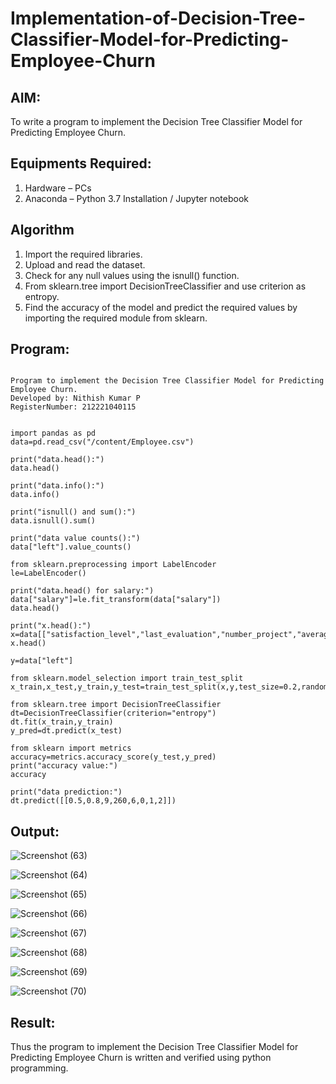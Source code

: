 # Implementation-of-Decision-Tree-Classifier-Model-for-Predicting-Employee-Churn

## AIM:
To write a program to implement the Decision Tree Classifier Model for Predicting Employee Churn.

## Equipments Required:
1. Hardware – PCs
2. Anaconda – Python 3.7 Installation / Jupyter notebook

## Algorithm
1. Import the required libraries.
2. Upload and read the dataset.
3. Check for any null values using the isnull() function.
4. From sklearn.tree import DecisionTreeClassifier and use criterion as entropy.
5. Find the accuracy of the model and predict the required values by importing the required module from sklearn.

## Program:
```

Program to implement the Decision Tree Classifier Model for Predicting Employee Churn.
Developed by: Nithish Kumar P
RegisterNumber: 212221040115


import pandas as pd
data=pd.read_csv("/content/Employee.csv")

print("data.head():")
data.head()

print("data.info():")
data.info()

print("isnull() and sum():")
data.isnull().sum()

print("data value counts():")
data["left"].value_counts()

from sklearn.preprocessing import LabelEncoder
le=LabelEncoder()

print("data.head() for salary:")
data["salary"]=le.fit_transform(data["salary"])
data.head()

print("x.head():")
x=data[["satisfaction_level","last_evaluation","number_project","average_montly_hours","time_spend_company","Work_accident","promotion_last_5years","salary"]]
x.head()

y=data["left"]

from sklearn.model_selection import train_test_split
x_train,x_test,y_train,y_test=train_test_split(x,y,test_size=0.2,random_state=100)

from sklearn.tree import DecisionTreeClassifier
dt=DecisionTreeClassifier(criterion="entropy")
dt.fit(x_train,y_train)
y_pred=dt.predict(x_test)

from sklearn import metrics
accuracy=metrics.accuracy_score(y_test,y_pred)
print("accuracy value:")
accuracy

print("data prediction:")
dt.predict([[0.5,0.8,9,260,6,0,1,2]])
```

## Output:
![Screenshot (63)](https://github.com/Naadira/Implementation-of-Decision-Tree-Classifier-Model-for-Predicting-Employee-Churn/assets/128135126/01bfa1f4-37c8-4535-9051-44a682da33a8)

![Screenshot (64)](https://github.com/Naadira/Implementation-of-Decision-Tree-Classifier-Model-for-Predicting-Employee-Churn/assets/128135126/876384bc-f6f9-4f4f-bd3c-f4d9afbb2d8b)

![Screenshot (65)](https://github.com/Naadira/Implementation-of-Decision-Tree-Classifier-Model-for-Predicting-Employee-Churn/assets/128135126/3f9b9eb7-9cf2-4d50-a8c8-8d1b27a51ac2)

![Screenshot (66)](https://github.com/Naadira/Implementation-of-Decision-Tree-Classifier-Model-for-Predicting-Employee-Churn/assets/128135126/c60e5937-5798-4bdd-b8df-23811ed571b9)

![Screenshot (67)](https://github.com/Naadira/Implementation-of-Decision-Tree-Classifier-Model-for-Predicting-Employee-Churn/assets/128135126/723ca951-984c-4f9e-96fe-eb129583ed4c)

![Screenshot (68)](https://github.com/Naadira/Implementation-of-Decision-Tree-Classifier-Model-for-Predicting-Employee-Churn/assets/128135126/6cd84e93-41cb-4b07-a490-916ca14ef8ec)

![Screenshot (69)](https://github.com/Naadira/Implementation-of-Decision-Tree-Classifier-Model-for-Predicting-Employee-Churn/assets/128135126/35d459a9-a423-463c-b5f3-bb2f682b6710)

![Screenshot (70)](https://github.com/Naadira/Implementation-of-Decision-Tree-Classifier-Model-for-Predicting-Employee-Churn/assets/128135126/5f1ecd03-3061-492e-8631-95f25f83f1b0)




## Result:
Thus the program to implement the  Decision Tree Classifier Model for Predicting Employee Churn is written and verified using python programming.

